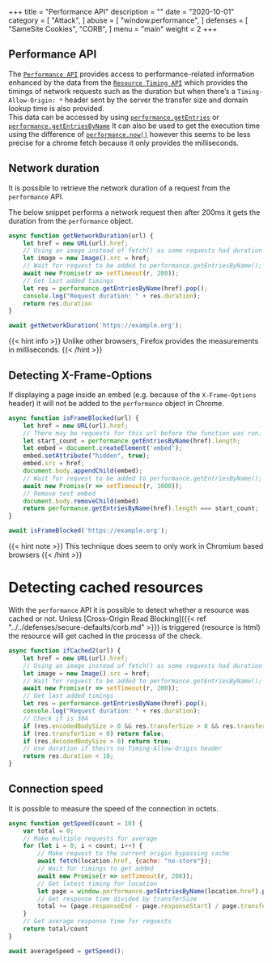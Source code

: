 +++
title = "Performance API"
description = ""
date = "2020-10-01"
category = [
    "Attack",
]
abuse = [
    "window.performance",
]
defenses = [
    "SameSite Cookies",
    "CORB",
]
menu = "main"
weight = 2
+++
## Performance API
The [`Performance API`](https://developer.mozilla.org/en-US/docs/Web/API/Performance) provides access to performance-related information enhanced by the data from the [`Resource Timing API`](https://developer.mozilla.org/en-US/docs/Web/API/Resource_Timing_API)
which provides the timings of network requests such as the duration but when there’s a `Timing-Allow-Origin: *` header sent by the server the transfer size and domain lookup time is also provided.  
This data can be accessed by using [`performance.getEntries`](https://developer.mozilla.org/en-US/docs/Web/API/Performance/getEntries) or [`performance.getEntriesByName`](https://developer.mozilla.org/en-US/docs/Web/API/Performance/getEntriesByName)
It can also be used to get the execution time using the difference of [`performance.now()`](https://developer.mozilla.org/en-US/docs/Web/API/Performance/now) however this seems to be less precise for a chrome fetch because it only provides the milliseconds.

## Network duration
It is possible to retrieve the network duration of a request from the `performance` API.

The below snippet performs a network request then after 200ms it gets the duration from the `performance` object. 

```javascript
async function getNetworkDuration(url) {
    let href = new URL(url).href;
    // Using an image instead of fetch() as some requests had duration = 0
    let image = new Image().src = href;
    // Wait for request to be added to performance.getEntriesByName();
    await new Promise(r => setTimeout(r, 200));
    // Get last added timings
    let res = performance.getEntriesByName(href).pop();
    console.log("Request duration: " + res.duration);
    return res.duration
}

await getNetworkDuration('https://example.org');
```
{{< hint info >}} Unlike other browsers, Firefox provides the measurements in milliseconds. {{< /hint >}}

## Detecting X-Frame-Options
If displaying a page inside an embed (e.g. because of the `X-Frame-Options` header) it will not be added to the `performance` object in Chrome.
```javascript
async function isFrameBlocked(url) {
    let href = new URL(url).href;
    // There may be requests for this url before the function was run.
    let start_count = performance.getEntriesByName(href).length;
    let embed = document.createElement('embed');
    embed.setAttribute("hidden", true);
    embed.src = href;
    document.body.appendChild(embed);
    // Wait for request to be added to performance.getEntriesByName();
    await new Promise(r => setTimeout(r, 1000));
    // Remove test embed
    document.body.removeChild(embed)
    return performance.getEntriesByName(href).length === start_count;
}

await isFrameBlocked('https://example.org');
```
{{< hint note >}} This technique does seem to only work in Chromium based browsers {{< /hint >}}

# Detecting cached resources

With the `performance` API it is possible to detect whether a resource was cached or not.
Unless [Cross-Origin Read Blocking]({{< ref "../../defenses/secure-defaults/corb.md" >}}) is triggered (resource is html) the resource will get cached in the processs of the check.  
```javascript
async function ifCached2(url) {
    let href = new URL(url).href;
    // Using an image instead of fetch() as some requests had duration = 0
    let image = new Image().src = href;
    // Wait for request to be added to performance.getEntriesByName();
    await new Promise(r => setTimeout(r, 200));
    // Get last added timings
    let res = performance.getEntriesByName(href).pop();
    console.log("Request duration: " + res.duration);
    // Check if is 304
    if (res.encodedBodySize > 0 && res.transferSize > 0 && res.transferSize < res.encodedBodySize) return true
    if (res.transferSize > 0) return false;
    if (res.decodedBodySize > 0) return true;
    // Use duration if theirs no Timing-Allow-Origin header
    return res.duration < 10;
}
```

## Connection speed

It is possible to measure the speed of the connection in octets.
```javascript
async function getSpeed(count = 10) {
    var total = 0;
    // Make multiple requests for average
    for (let i = 0; i < count; i++) {
        // Make request to the current origin bypassing cache
        await fetch(location.href, {cache: "no-store"});
        // Wait for timings to get added
        await new Promise(r => setTimeout(r, 200));
        // Get latest timing for location
        let page = window.performance.getEntriesByName(location.href).pop();
        // Get response time divided by transferSize
        total += (page.responseEnd - page.responseStart) / page.transferSize;
    }
    // Get average response time for requests
    return total/count
}

await averageSpeed = getSpeed();
```
